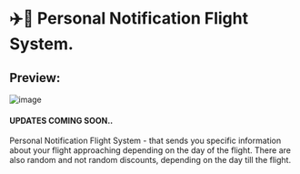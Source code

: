 # ✈️🔔 Personal Notification Flight System.
## Preview:
![image](https://github.com/DaKU720/flight_notification_system/assets/69478926/759b4053-9782-4050-8e6e-e83563b37997)
#### UPDATES COMING SOON..

Personal Notification Flight System - that sends you specific information about your flight approaching depending on the day of the flight.
There are also random and not random discounts, depending on the day till the flight.
